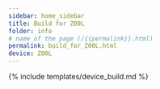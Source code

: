 ```yaml
---
sidebar: home_sidebar
title: Build for Z00L
folder: info
# name of the page (/{{permalink}}.html)
permalink: build_for_Z00L.html
device: Z00L
---
```

{% include templates/device_build.md %}
